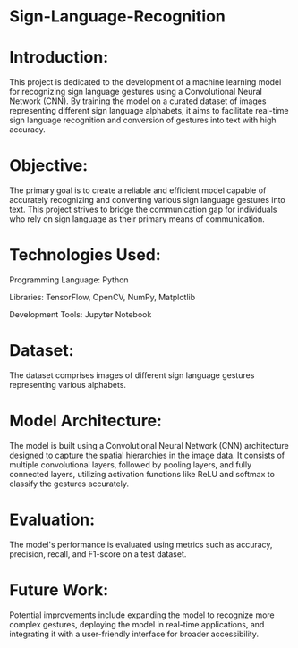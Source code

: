 # Sign-Language-Recognition

# Introduction:
This project is dedicated to the development of a machine learning model for recognizing sign language gestures using a Convolutional Neural Network (CNN). By training the model on a curated dataset of images representing different sign language alphabets, it aims to facilitate real-time sign language recognition and conversion of gestures into text with high accuracy.

# Objective:
The primary goal is to create a reliable and efficient model capable of accurately recognizing and converting various sign language gestures into text. This project strives to bridge the communication gap for individuals who rely on sign language as their primary means of communication.

# Technologies Used:
Programming Language: Python

Libraries: TensorFlow, OpenCV, NumPy, Matplotlib

Development Tools: Jupyter Notebook

# Dataset:
The dataset comprises images of different sign language gestures representing various alphabets.

# Model Architecture:
The model is built using a Convolutional Neural Network (CNN) architecture designed to capture the spatial hierarchies in the image data. It consists of multiple convolutional layers, followed by pooling layers, and fully connected layers, utilizing activation functions like ReLU and softmax to classify the gestures accurately.

# Evaluation:
The model's performance is evaluated using metrics such as accuracy, precision, recall, and F1-score on a test dataset.

# Future Work:
Potential improvements include expanding the model to recognize more complex gestures, deploying the model in real-time applications, and integrating it with a user-friendly interface for broader accessibility.
